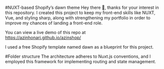 #NUXT-based Shopify’s dawn theme
Hey there 👋, thanks for your interest in this repository. I created this project to keep my front-end skills like NUXT, Vue, and styling sharp, along with strengthening my portfolio in order to improve my chances of landing a front-end role.

You can view a live demo of this repo at https://azinhonari.github.io/azinshop/

I used a free Shopify template named dawn as a blueprint for this project.

#Folder structure
The architecture adheres to Nuxt.js conventions, and I employed this framework for implementing routing and state management.

